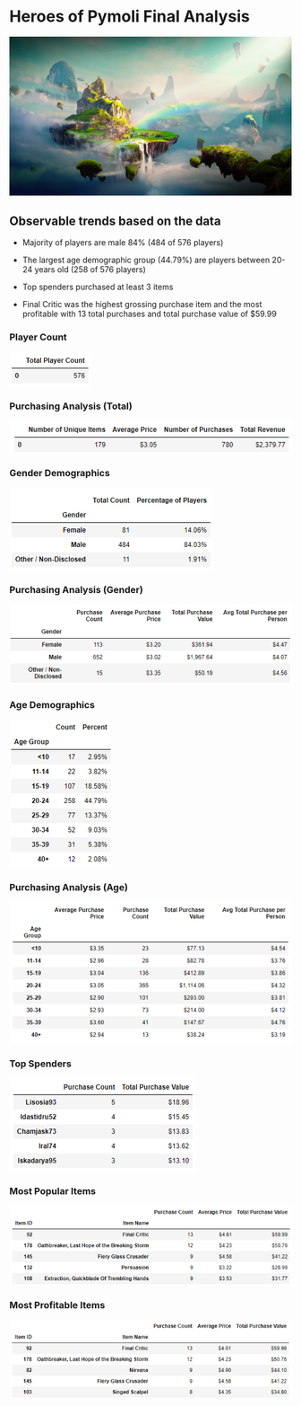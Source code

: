 # Heroes of Pymoli Final Analysis

![Fantasy](../Images/Fantasy.png)

## Observable trends based on the data

- Majority of players are male 84% (484 of 576 players)

- The largest age demographic group (44.79%) are players between 20-24 years old (258 of 576 players)

- Top spenders purchased at least 3 items

- Final Critic was the highest grossing purchase item and the most profitable with 13 total purchases and total purchase value of $59.99

### Player Count

![Player Count](../Images/1_player_count.png)

### Purchasing Analysis (Total)

![Purchasing Analysis (Total)](../Images/2_purchasing_analysis.png)

### Gender Demographics

![Gender Demographics](../Images/3_gender_demographics.png)

### Purchasing Analysis (Gender)

![Purchasing Analysis (Gender)](../Images/4_purchasing_analysis_gender.png)

### Age Demographics

![Age Demographics](../Images/5_age_demographics.png)

### Purchasing Analysis (Age)

![Purchasing Analysis (Age)](../Images/6_purchasing_analysis_age.png)

### Top Spenders

![Top Spenders](../Images/7_top_spenders.png)

### Most Popular Items

![Most Popular Items](../Images/8_most_popular.png)

### Most Profitable Items

![Most Profitable Items](../Images/9_most_profitable.png)
